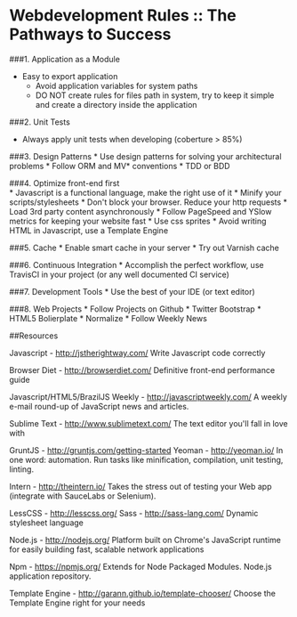Webdevelopment Rules :: The Pathways to Success
======================

###1. Application as a Module
  * Easy to export application
	* Avoid application variables for system paths
	* DO NOT create rules for files path in system, try to keep it simple and create a directory inside the application

###2. Unit Tests
  * Always apply unit tests when developing (coberture > 85%)

###3. Design Patterns
	* Use design patterns for solving your architectural problems
	* Follow ORM and MV* conventions
	* TDD or BDD

###4. Optimize front-end first	
	* Javascript is a functional language, make the right use of it
	* Minify your scripts/stylesheets
	* Don't block your browser. Reduce your http requests
	* Load 3rd party content asynchronously
	* Follow PageSpeed and YSlow metrics for keeping your website fast
	* Use css sprites
	* Avoid writing HTML in Javascript, use a Template Engine

###5. Cache
	* Enable smart cache in your server
	* Try out Varnish cache

###6. Continuous Integration
	* Accomplish the perfect workflow, use TravisCI in your project (or any well documented CI service)

###7. Development Tools
	* Use the best of your IDE (or text editor)

###8. Web Projects
	* Follow Projects on Github
	* Twitter Bootstrap
	* HTML5 Bolierplate
	* Normalize
	* Follow Weekly News



##Resources

Javascript - http://jstherightway.com/
Write Javascript code correctly

Browser Diet - http://browserdiet.com/
Definitive front-end performance guide

Javascript/HTML5/BrazilJS Weekly - http://javascriptweekly.com/
A weekly e-mail round-up of JavaScript news and articles.

Sublime Text - http://www.sublimetext.com/
The text editor you'll fall in love with

GruntJS - http://gruntjs.com/getting-started
Yeoman - http://yeoman.io/
In one word: automation. Run tasks like minification, compilation, unit testing, linting.

Intern - http://theintern.io/
Takes the stress out of testing your Web app (integrate with SauceLabs or Selenium).

LessCSS - http://lesscss.org/
Sass - http://sass-lang.com/
Dynamic stylesheet language

Node.js - http://nodejs.org/
Platform built on Chrome's JavaScript runtime for easily building fast, scalable network applications

Npm - https://npmjs.org/
Extends for Node Packaged Modules. Node.js application repository.

Template Engine - http://garann.github.io/template-chooser/
Choose the Template Engine right for your needs
